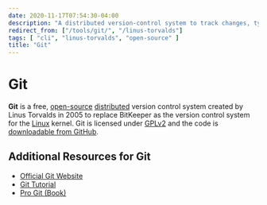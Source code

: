 ```yaml
---
date: 2020-11-17T07:54:30-04:00
description: "A distributed version-control system to track changes, typically for software development projects"
redirect_from: ["/tools/git/", "/linus-torvalds"]
tags: [ "cli", "linus-torvalds", "open-source" ]
title: "Git"
---
```


# Git

**Git** is a free, [open-source](open-source.md) [distributed](distributed-systems.md) version control system created by Linus Torvalds in 2005 to replace BitKeeper as the version control system for the [Linux](linux.md) kernel. Git is licensed under [GPLv2](https://opensource.org/licenses/gpl-2.0.php) and the code is [downloadable from GitHub](https://github.com/git/git).

## Additional Resources for Git

* [Official Git Website](https://www.git-scm.com/)
* [Git Tutorial](https://www.git-scm.com/docs/gittutorial)
* [Pro Git (Book)](https://git-scm.com/book/en/v2)
